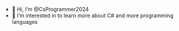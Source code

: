 - 👋 Hi, I’m @CsProgrammer2024
- 👀 I’m interested in to learn more about C# and more programming languages


<!---
CsProgrammer2024/CsProgrammer2024 is a ✨ special ✨ repository because its `README.md` (this file) appears on your GitHub profile.
You can click the Preview link to take a look at your changes.
--->

